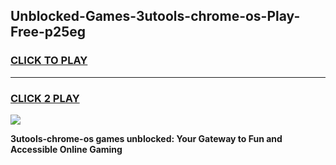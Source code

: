 
## Unblocked-Games-3utools-chrome-os-Play-Free-p25eg
<h3>
<a href="https://premium76.site?title=3utools-chrome-os&ref=17A">CLICK TO PLAY</a></h3>
<hr>

<h3>
<a href="https://premium76.site?title=3utools-chrome-os&ref=17A">CLICK 2 PLAY</a>
  
</h3>

<a href="https://premium76.site?title=3utools-chrome-os&ref=17A"><img src="https://clearcache.store/games.png"></a>


**3utools-chrome-os games unblocked: Your Gateway to Fun and Accessible Online Gaming**
